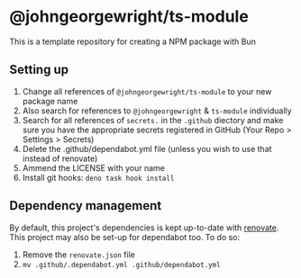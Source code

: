 # @johngeorgewright/ts-module

This is a template repository for creating a NPM package with Bun

## Setting up

1. Change all references of `@johngeorgewright/ts-module` to your new package
   name
1. Also search for references to `@johngeorgewright` & `ts-module` individually
1. Search for all references of `secrets.` in the `.github` diectory and make
   sure you have the appropriate secrets registered in GitHub (Your Repo >
   Settings > Secrets)
1. Delete the .github/dependabot.yml file (unless you wish to use that instead
   of renovate)
1. Ammend the LICENSE with your name
1. Install git hooks: `deno task hook install`

## Dependency management

By default, this project's dependencies is kept up-to-date with
[renovate](https://www.mend.io/free-developer-tools/renovate/). This project may
also be set-up for dependabot too. To do so:

1. Remove the `renovate.json` file
1. `mv .github/.dependabot.yml .github/dependabot.yml`

